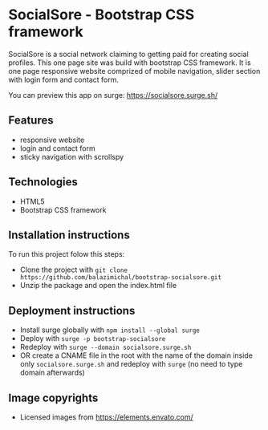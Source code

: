 # SocialSore - Bootstrap CSS framework

SocialSore is a social network claiming to getting paid for creating social profiles. This one page site was build with bootstrap CSS framework. It is one page responsive website comprized of mobile navigation, slider section with login form and contact form.

You can preview this app on surge: https://socialsore.surge.sh/

## Features

- responsive website
- login and contact form
- sticky navigation with scrollspy

## Technologies

- HTML5
- Bootstrap CSS framework

## Installation instructions

To run this project folow this steps:

- Clone the project with `git clone https://github.com/balazimichal/bootstrap-socialsore.git`
- Unzip the package and open the index.html file

## Deployment instructions

- Install surge globally with `npm install --global surge`
- Deploy with `surge -p bootstrap-socialsore`
- Redeploy with `surge --domain socialsore.surge.sh`
- OR create a CNAME file in the root with the name of the domain inside only `socialsore.surge.sh` and redeploy with `surge` (no need to type domain afterwards)

## Image copyrights

- Licensed images from https://elements.envato.com/
